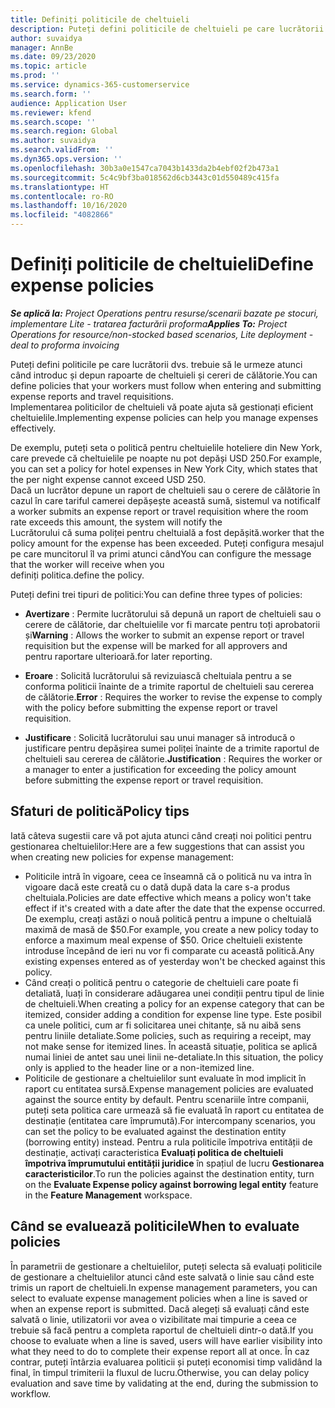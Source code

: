 ```yaml
---
title: Definiți politicile de cheltuieli
description: Puteți defini politicile de cheltuieli pe care lucrătorii dvs. trebuie să le urmeze atunci când introduc și depun rapoarte de cheltuieli și cereri de călătorie.
author: suvaidya
manager: AnnBe
ms.date: 09/23/2020
ms.topic: article
ms.prod: ''
ms.service: dynamics-365-customerservice
ms.search.form: ''
audience: Application User
ms.reviewer: kfend
ms.search.scope: ''
ms.search.region: Global
ms.author: suvaidya
ms.search.validFrom: ''
ms.dyn365.ops.version: ''
ms.openlocfilehash: 30b3a0e1547ca7043b1433da2b4ebf02f2b473a1
ms.sourcegitcommit: 5c4c9bf3ba018562d6cb3443c01d550489c415fa
ms.translationtype: HT
ms.contentlocale: ro-RO
ms.lasthandoff: 10/16/2020
ms.locfileid: "4082866"
---
```

# <a name="define-expense-policies"></a><span data-ttu-id="fe185-103">Definiți politicile de cheltuieli</span><span class="sxs-lookup"><span data-stu-id="fe185-103">Define expense policies</span></span>

<span data-ttu-id="fe185-104">_**Se aplică la:** Project Operations pentru resurse/scenarii bazate pe stocuri, implementare Lite - tratarea facturării proforma_</span><span class="sxs-lookup"><span data-stu-id="fe185-104">_**Applies To:** Project Operations for resource/non-stocked based scenarios, Lite deployment - deal to proforma invoicing_</span></span>

<span data-ttu-id="fe185-105">Puteți defini politicile pe care lucrătorii dvs. trebuie să le urmeze atunci când introduc și depun rapoarte de cheltuieli și cereri de călătorie.</span><span class="sxs-lookup"><span data-stu-id="fe185-105">You can define policies that your workers must follow when entering and submitting expense reports and travel requisitions.</span></span>         
<span data-ttu-id="fe185-106">Implementarea politicilor de cheltuieli vă poate ajuta să gestionați eficient cheltuielile.</span><span class="sxs-lookup"><span data-stu-id="fe185-106">Implementing expense policies can help you manage expenses effectively.</span></span>         

<span data-ttu-id="fe185-107">De exemplu, puteți seta o politică pentru cheltuielile hoteliere din New York, care prevede că cheltuielile pe noapte nu pot depăși USD 250.</span><span class="sxs-lookup"><span data-stu-id="fe185-107">For example, you can set a policy for hotel expenses in New York City, which states that the per night expense cannot exceed USD 250.</span></span>       
<span data-ttu-id="fe185-108">Dacă un lucrător depune un raport de cheltuieli sau o cerere de călătorie în cazul în care tariful camerei depășește această sumă, sistemul va notifica</span><span class="sxs-lookup"><span data-stu-id="fe185-108">If a worker submits an expense report or travel requisition where the room rate exceeds this amount, the system will notify the</span></span>         
<span data-ttu-id="fe185-109">Lucrătorului că suma poliței pentru cheltuială a fost depășită.</span><span class="sxs-lookup"><span data-stu-id="fe185-109">worker that the policy amount for the expense has been exceeded.</span></span> <span data-ttu-id="fe185-110">Puteți configura mesajul pe care muncitorul îl va primi atunci când</span><span class="sxs-lookup"><span data-stu-id="fe185-110">You can configure the message that the worker will receive when you</span></span>        
<span data-ttu-id="fe185-111">definiți politica.</span><span class="sxs-lookup"><span data-stu-id="fe185-111">define the policy.</span></span>      
        
<span data-ttu-id="fe185-112">Puteți defini trei tipuri de politici:</span><span class="sxs-lookup"><span data-stu-id="fe185-112">You can define three types of policies:</span></span>         
        
- <span data-ttu-id="fe185-113">**Avertizare** : Permite lucrătorului să depună un raport de cheltuieli sau o cerere de călătorie, dar cheltuielile vor fi marcate pentru toți aprobatorii și</span><span class="sxs-lookup"><span data-stu-id="fe185-113">**Warning** : Allows the worker to submit an expense report or travel requisition but the expense will be marked for all approvers and</span></span>         
  <span data-ttu-id="fe185-114">pentru raportare ulterioară.</span><span class="sxs-lookup"><span data-stu-id="fe185-114">for later reporting.</span></span>        

- <span data-ttu-id="fe185-115">**Eroare** : Solicită lucrătorului să revizuiască cheltuiala pentru a se conforma politicii înainte de a trimite raportul de cheltuieli sau cererea de călătorie.</span><span class="sxs-lookup"><span data-stu-id="fe185-115">**Error** : Requires the worker to revise the expense to comply with the policy before submitting the expense report or travel requisition.</span></span>        
 
 - <span data-ttu-id="fe185-116">**Justificare** : Solicită lucrătorului sau unui manager să introducă o justificare pentru depășirea sumei poliței înainte de a trimite raportul de cheltuieli sau cererea de călătorie.</span><span class="sxs-lookup"><span data-stu-id="fe185-116">**Justification** : Requires the worker or a manager to enter a justification for exceeding the policy amount before submitting the expense report or travel requisition.</span></span>        

## <a name="policy-tips"></a><span data-ttu-id="fe185-117">Sfaturi de politică</span><span class="sxs-lookup"><span data-stu-id="fe185-117">Policy tips</span></span>
<span data-ttu-id="fe185-118">Iată câteva sugestii care vă pot ajuta atunci când creați noi politici pentru gestionarea cheltuielilor:</span><span class="sxs-lookup"><span data-stu-id="fe185-118">Here are a few suggestions that can assist you when creating new policies for expense management:</span></span> 

- <span data-ttu-id="fe185-119">Politicile intră în vigoare, ceea ce înseamnă că o politică nu va intra în vigoare dacă este creată cu o dată după data la care s-a produs cheltuiala.</span><span class="sxs-lookup"><span data-stu-id="fe185-119">Policies are date effective which means a policy won't take effect if it's created with a date after the date that the expense occurred.</span></span> <span data-ttu-id="fe185-120">De exemplu, creați astăzi o nouă politică pentru a impune o cheltuială maximă de masă de $50.</span><span class="sxs-lookup"><span data-stu-id="fe185-120">For example, you create a new policy today to enforce a maximum meal expense of $50.</span></span> <span data-ttu-id="fe185-121">Orice cheltuieli existente introduse începând de ieri nu vor fi comparate cu această politică.</span><span class="sxs-lookup"><span data-stu-id="fe185-121">Any existing expenses entered as of yesterday won't be checked against this policy.</span></span>
- <span data-ttu-id="fe185-122">Când creați o politică pentru o categorie de cheltuieli care poate fi detaliată, luați în considerare adăugarea unei condiții pentru tipul de linie de cheltuieli.</span><span class="sxs-lookup"><span data-stu-id="fe185-122">When creating a policy for an expense category that can be itemized, consider adding a condition for expense line type.</span></span> <span data-ttu-id="fe185-123">Este posibil ca unele politici, cum ar fi solicitarea unei chitanțe, să nu aibă sens pentru liniile detaliate.</span><span class="sxs-lookup"><span data-stu-id="fe185-123">Some policies, such as requiring a receipt, may not make sense for itemized lines.</span></span> <span data-ttu-id="fe185-124">În această situație, politica se aplică numai liniei de antet sau unei linii ne-detaliate.</span><span class="sxs-lookup"><span data-stu-id="fe185-124">In this situation, the policy only is applied to the header line or a non-itemized line.</span></span> 
- <span data-ttu-id="fe185-125">Politicile de gestionare a cheltuielilor sunt evaluate în mod implicit în raport cu entitatea sursă.</span><span class="sxs-lookup"><span data-stu-id="fe185-125">Expense management policies are evaluated against the source entity by default.</span></span> <span data-ttu-id="fe185-126">Pentru scenariile între companii, puteți seta politica care urmează să fie evaluată în raport cu entitatea de destinație (entitatea care împrumută).</span><span class="sxs-lookup"><span data-stu-id="fe185-126">For intercompany scenarios, you can set the policy to be evaluated against the destination entity (borrowing entity) instead.</span></span> <span data-ttu-id="fe185-127">Pentru a rula politicile împotriva entității de destinație, activați caracteristica **Evaluați politica de cheltuieli împotriva împrumutului entității juridice** în spațiul de lucru **Gestionarea caracteristicilor**.</span><span class="sxs-lookup"><span data-stu-id="fe185-127">To run the policies against the destination entity, turn on the **Evaluate Expense policy against borrowing legal entity** feature in the **Feature Management** workspace.</span></span>

## <a name="when-to-evaluate-policies"></a><span data-ttu-id="fe185-128">Când se evaluează politicile</span><span class="sxs-lookup"><span data-stu-id="fe185-128">When to evaluate policies</span></span>

<span data-ttu-id="fe185-129">În parametrii de gestionare a cheltuielilor, puteți selecta să evaluați politicile de gestionare a cheltuielilor atunci când este salvată o linie sau când este trimis un raport de cheltuieli.</span><span class="sxs-lookup"><span data-stu-id="fe185-129">In expense management parameters, you can select to evaluate expense management policies when a line is saved or when an expense report is submitted.</span></span> <span data-ttu-id="fe185-130">Dacă alegeți să evaluați când este salvată o linie, utilizatorii vor avea o vizibilitate mai timpurie a ceea ce trebuie să facă pentru a completa raportul de cheltuieli dintr-o dată.</span><span class="sxs-lookup"><span data-stu-id="fe185-130">If you choose to evaluate when a line is saved, users will have earlier visibility into what they need to do to complete their expense report all at once.</span></span> <span data-ttu-id="fe185-131">În caz contrar, puteți întârzia evaluarea politicii și puteți economisi timp validând la final, în timpul trimiterii la fluxul de lucru.</span><span class="sxs-lookup"><span data-stu-id="fe185-131">Otherwise, you can delay policy evaluation and save time by validating at the end, during the submission to workflow.</span></span>
